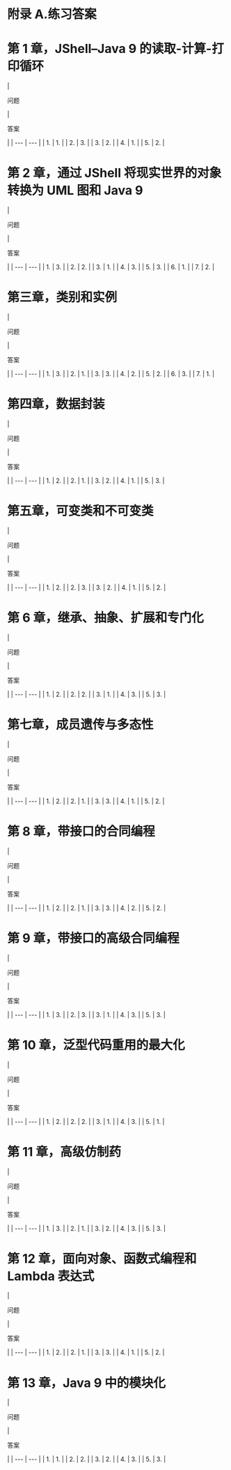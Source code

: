 # 附录 A.练习答案

# 第 1 章，JShell–Java 9 的读取-计算-打印循环

<colgroup class="calibre15"><col class="calibre16"> <col class="calibre16"></colgroup> 
| 

问题

 | 

答案

 |
| --- | --- |
| 1. | 1. |
| 2. | 3. |
| 3. | 2. |
| 4. | 1. |
| 5. | 2. |

# 第 2 章，通过 JShell 将现实世界的对象转换为 UML 图和 Java 9

<colgroup class="calibre15"><col class="calibre16"> <col class="calibre16"></colgroup> 
| 

问题

 | 

答案

 |
| --- | --- |
| 1. | 3. |
| 2. | 2. |
| 3. | 1. |
| 4. | 3. |
| 5. | 3. |
| 6. | 1. |
| 7. | 2. |

# 第三章，类别和实例

<colgroup class="calibre15"><col class="calibre16"> <col class="calibre16"></colgroup> 
| 

问题

 | 

答案

 |
| --- | --- |
| 1. | 3. |
| 2. | 1. |
| 3. | 3. |
| 4. | 2. |
| 5. | 2. |
| 6. | 3. |
| 7. | 1. |

# 第四章，数据封装

<colgroup class="calibre15"><col class="calibre16"> <col class="calibre16"></colgroup> 
| 

问题

 | 

答案

 |
| --- | --- |
| 1. | 2. |
| 2. | 1. |
| 3. | 2. |
| 4. | 1. |
| 5. | 3. |

# 第五章，可变类和不可变类

<colgroup class="calibre15"><col class="calibre16"> <col class="calibre16"></colgroup> 
| 

问题

 | 

答案

 |
| --- | --- |
| 1. | 2. |
| 2. | 3. |
| 3. | 2. |
| 4. | 1. |
| 5. | 2. |

# 第 6 章，继承、抽象、扩展和专门化

<colgroup class="calibre15"><col class="calibre16"> <col class="calibre16"></colgroup> 
| 

问题

 | 

答案

 |
| --- | --- |
| 1. | 2. |
| 2. | 2. |
| 3. | 1. |
| 4. | 3. |
| 5. | 3. |

# 第七章，成员遗传与多态性

<colgroup class="calibre15"><col class="calibre16"> <col class="calibre16"></colgroup> 
| 

问题

 | 

答案

 |
| --- | --- |
| 1. | 2. |
| 2. | 1. |
| 3. | 3. |
| 4. | 1. |
| 5. | 2. |

# 第 8 章，带接口的合同编程

<colgroup class="calibre15"><col class="calibre16"> <col class="calibre16"></colgroup> 
| 

问题

 | 

答案

 |
| --- | --- |
| 1. | 2. |
| 2. | 1. |
| 3. | 3. |
| 4. | 2. |
| 5. | 2. |

# 第 9 章，带接口的高级合同编程

<colgroup class="calibre15"><col class="calibre16"> <col class="calibre16"></colgroup> 
| 

问题

 | 

答案

 |
| --- | --- |
| 1. | 3. |
| 2. | 3. |
| 3. | 1. |
| 4. | 3. |
| 5. | 3. |

# 第 10 章，泛型代码重用的最大化

<colgroup class="calibre15"><col class="calibre16"> <col class="calibre16"></colgroup> 
| 

问题

 | 

答案

 |
| --- | --- |
| 1. | 2. |
| 2. | 2. |
| 3. | 1. |
| 4. | 3. |
| 5. | 1. |

# 第 11 章，高级仿制药

<colgroup class="calibre15"><col class="calibre16"> <col class="calibre16"></colgroup> 
| 

问题

 | 

答案

 |
| --- | --- |
| 1. | 3. |
| 2. | 1. |
| 3. | 2. |
| 4. | 3. |
| 5. | 3. |

# 第 12 章，面向对象、函数式编程和 Lambda 表达式

<colgroup class="calibre15"><col class="calibre16"> <col class="calibre16"></colgroup> 
| 

问题

 | 

答案

 |
| --- | --- |
| 1. | 2. |
| 2. | 1. |
| 3. | 3. |
| 4. | 1. |
| 5. | 2. |

# 第 13 章，Java 9 中的模块化

<colgroup class="calibre15"><col class="calibre16"> <col class="calibre16"></colgroup> 
| 

问题

 | 

答案

 |
| --- | --- |
| 1. | 1. |
| 2. | 2. |
| 3. | 2. |
| 4. | 3. |
| 5. | 3. |
